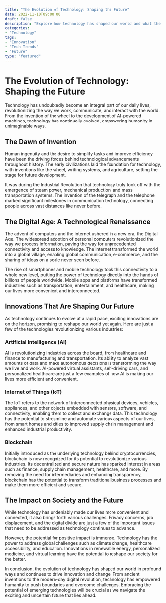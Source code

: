```yaml
---
title: "The Evolution of Technology: Shaping the Future"
date: 2022-11-10T09:00:00
draft: false
description: "Explore how technology has shaped our world and what the future holds for innovation."
categories:
- "Technology"
tags:
- "Innovation"
- "Tech Trends"
- "Future"
type: "featured"
---
```


# The Evolution of Technology: Shaping the Future

Technology has undoubtedly become an integral part of our daily lives, revolutionizing the way we work, communicate, and interact with the world. From the invention of the wheel to the development of AI-powered machines, technology has continually evolved, empowering humanity in unimaginable ways.

## The Dawn of Invention

Human ingenuity and the desire to simplify tasks and improve efficiency have been the driving forces behind technological advancements throughout history. The early civilizations laid the foundation for technology, with inventions like the wheel, writing systems, and agriculture, setting the stage for future development.

It was during the Industrial Revolution that technology truly took off with the emergence of steam power, mechanical production, and mass transportation systems. The invention of the telegraph and the telephone marked significant milestones in communication technology, connecting people across vast distances like never before.

## The Digital Age: A Technological Renaissance

The advent of computers and the internet ushered in a new era, the Digital Age. The widespread adoption of personal computers revolutionized the way we process information, paving the way for unprecedented connectivity and access to knowledge. The internet transformed the world into a global village, enabling global communication, e-commerce, and the sharing of ideas on a scale never seen before.

The rise of smartphones and mobile technology took this connectivity to a whole new level, putting the power of technology directly into the hands of billions of people worldwide. Mobile apps and platforms have transformed industries such as transportation, entertainment, and healthcare, making our lives more convenient and interconnected.

## Innovations That Are Shaping Our Future

As technology continues to evolve at a rapid pace, exciting innovations are on the horizon, promising to reshape our world yet again. Here are just a few of the technologies revolutionizing various industries:

### Artificial Intelligence (AI)

AI is revolutionizing industries across the board, from healthcare and finance to manufacturing and transportation. Its ability to analyze vast amounts of data and make autonomous decisions is transforming the way we live and work. AI-powered virtual assistants, self-driving cars, and personalized healthcare are just a few examples of how AI is making our lives more efficient and convenient.

### Internet of Things (IoT)

The IoT refers to the network of interconnected physical devices, vehicles, appliances, and other objects embedded with sensors, software, and connectivity, enabling them to collect and exchange data. This technology has the potential to streamline and automate various aspects of our lives, from smart homes and cities to improved supply chain management and enhanced industrial productivity.

### Blockchain

Initially introduced as the underlying technology behind cryptocurrencies, blockchain is now recognized for its potential to revolutionize various industries. Its decentralized and secure nature has sparked interest in areas such as finance, supply chain management, healthcare, and more. By removing the need for intermediaries and enhancing transparency, blockchain has the potential to transform traditional business processes and make them more efficient and secure.

## The Impact on Society and the Future

While technology has undeniably made our lives more convenient and connected, it also brings forth various challenges. Privacy concerns, job displacement, and the digital divide are just a few of the important issues that need to be addressed as technology continues to advance.

However, the potential for positive impact is immense. Technology has the power to address global challenges such as climate change, healthcare accessibility, and education. Innovations in renewable energy, personalized medicine, and virtual learning have the potential to reshape our society for the better.

In conclusion, the evolution of technology has shaped our world in profound ways and continues to drive innovation and change. From ancient inventions to the modern-day digital revolution, technology has empowered humanity to push boundaries and overcome challenges. Embracing the potential of emerging technologies will be crucial as we navigate the exciting and uncertain future that lies ahead.
